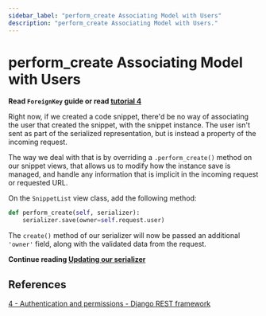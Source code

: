 ```yaml
---
sidebar_label: "perform_create Associating Model with Users"
description: "perform_create Associating Model with Users."
---
```


# perform_create Associating Model with Users

**Read `ForeignKey` guide or read [tutorial 4](https://www.django-rest-framework.org/tutorial/4-authentication-and-permissions/#associating-snippets-with-users)**

Right now, if we created a code snippet, there'd be no way of associating the user that created the snippet, with the snippet instance. The user isn't sent as part of the serialized representation, but is instead a property of the incoming request.

The way we deal with that is by overriding a `.perform_create()` method on our snippet views, that allows us to modify how the instance save is managed, and handle any information that is implicit in the incoming request or requested URL.

On the `SnippetList` view class, add the following method:

```py
def perform_create(self, serializer):
    serializer.save(owner=self.request.user)
```
The `create()` method of our serializer will now be passed an additional `'owner'` field, along with the validated data from the request.

**Continue reading [Updating our serializer](https://www.django-rest-framework.org/tutorial/4-authentication-and-permissions/#updating-our-serializer)**

## References

[4 - Authentication and permissions - Django REST framework](https://www.django-rest-framework.org/tutorial/4-authentication-and-permissions/#associating-snippets-with-users)